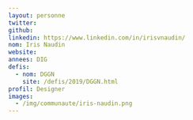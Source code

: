 ```yaml
---
layout: personne
twitter:
github:
linkedin: https://www.linkedin.com/in/irisvnaudin/
nom: Iris Naudin
website:
annees: DIG
defis:
  - nom: DGGN
    site: /defis/2019/DGGN.html
profil: Designer
images:
  - /img/communaute/iris-naudin.png
---
```

